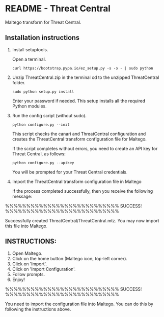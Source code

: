 # README - Threat Central

Maltego transform for Threat Central.

## Installation instructions

1) Install setuptools.

   Open a terminal. 
   ```
   curl https://bootstrap.pypa.io/ez_setup.py -s -o - | sudo python
   ```
2) Unzip ThreatCentral.zip in the terminal cd to the unzipped ThreatCentral folder.
   ```
   sudo python setup.py install
   ```
   Enter your password if needed.
   This setup  installs all the required Python modules.
   

3) Run the config script (without sudo).
   ```
   python configure.py --init
   ```
   This script checks the canari and ThreatCentral configuration and creates the ThreatCentral transform configuration file for Maltego.
   
   If the script completes without errors, you need to create an API key for Threat Central, as follows:
   ```
   python configure.py --apikey
   ```
   You will be prompted for your Threat Central credentials.

4) Import the ThreatCentral transform configuration file in Maltego

   If the process completed successfully, then you receive the following message:

%%%%%%%%%%%%%%%%%%%%%%%%%%% SUCCESS! %%%%%%%%%%%%%%%%%%%%%%%%%%%

 Successfully created ThreatCentral/ThreatCentral.mtz. You may now import this file into
 Maltego.

 INSTRUCTIONS:
 -------------
 1. Open Maltego.
 2. Click on the home button (Maltego icon, top-left corner).  
 3. Click on 'Import'.
 4. Click on 'Import Configuration'.
 5. Follow prompts.
 6. Enjoy!

%%%%%%%%%%%%%%%%%%%%%%%%%%% SUCCESS! %%%%%%%%%%%%%%%%%%%%%%%%%%%

You need to import the configuration file into Maltego. You can do this by following the instructions above.


